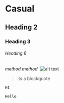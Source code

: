 # Casual
## Heading 2 
### Heading 3 
###### Heading 6
_method_
*method*
<img src="">
![alt text]()
>its a blockquote

`HI`
```
Hello
```
